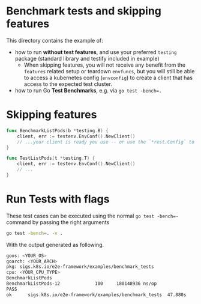 # Benchmark tests and skipping features

This directory contains the example of:
- how to run **without test features**, and use your preferred `testing` package (standard library and testify included in example)
  * When skipping features, you will not receive any benefit from the `features` related setup or teardown `envfuncs`, but you will still be able to access a kubernetes config (`envconfig`) to create a client that has access to the expected test cluster.
- how to run Go **Test Benchmarks**, e.g. via `go test -bench=.`

# Skipping features

```go
func BenchmarkListPods(b *testing.B) {
	client, err := testenv.EnvConf().NewClient()
	// ...your client is ready you use -- or use the `*rest.Config` to create your preferred client
}

func TestListPods(t *testing.T) {
	client, err := testenv.EnvConf().NewClient()
	// ...
}
```


# Run Tests with flags

These test cases can be executed using the normal `go test -bench=-` command by passing the right arguments

```bash
go test -bench=. -v .
```

With the output generated as following.

```bash
goos: <YOUR_OS>
goarch: <YOUR_ARCH>
pkg: sigs.k8s.io/e2e-framework/examples/benchmark_tests
cpu: <YOUR_CPU_TYPE>
BenchmarkListPods
BenchmarkListPods-12    	     100	 180148936 ns/op
PASS
ok  	sigs.k8s.io/e2e-framework/examples/benchmark_tests	47.880s
```
